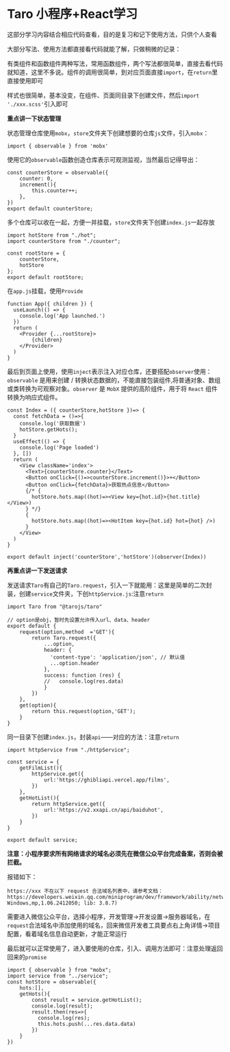 # Taro 小程序+React学习

这部分学习内容结合相应代码查看，目的是复习和记下使用方法，只供个人查看

大部分写法、使用方法都直接看代码就能了解，只做稍微的记录：

有类组件和函数组件两种写法，常用函数组件，两个写法都很简单，直接去看代码就知道，这里不多说。组件的调用很简单，到对应页面直接`import`，在`return`里直接使用即可

样式也很简单，基本没变，在组件、页面同目录下创建文件，然后`import './xxx.scss'`引入即可

**重点讲一下状态管理**

状态管理仓库使用`mobx`，`store`文件夹下创建想要的仓库`js`文件，引入`mobx`：
```
import { observable } from 'mobx'
```
使用它的`observable`函数创造仓库表示可观测监视，当然最后记得导出：
```
const counterStore = observable({
    counter: 0,
    increment(){
        this.counter++;
    },
})
export default counterStore;
```
多个仓库可以收在一起，方便一并挂载，`store`文件夹下创建`index.js`一起存放
```
import hotStore from "./hot";
import counterStore from "./counter";

const rootStore = {
    counterStore,
    hotStore
};
export default rootStore;
```
在`app.js`挂载，使用`Provide`
```
function App({ children }) {
  useLaunch(() => {
    console.log('App launched.')
  })
  return (
    <Provider {...rootStore}>
        {children}
    </Provider>
  )
}
```
最后到页面上使用，使用`inject`表示注入对应仓库，还要搭配`observer`使用：`observable` 是用来创建 / 转换状态数据的，不能直接包装组件,将普通对象、数组或类转换为可观察对象。`observer` 是 `MobX` 提供的高阶组件，用于将 `React` 组件转换为响应式组件。
```
const Index = ({ counterStore,hotStore })=> {
  const fetchData = ()=>{
    console.log('获取数据')
    hotStore.getHots();
  }
  useEffect(() => {
    console.log('Page loaded')
  }, [])
  return (
    <View className='index'>
      <Text>{counterStore.counter}</Text>
      <Button onClick={()=>counterStore.increment()}>+</Button>
      <Button onClick={fetchData}>获取热点信息</Button>
      {/* {
        hotStore.hots.map((hot)=><View key={hot.id}>{hot.title}</View>)
      } */}
      {
        hotStore.hots.map((hot)=><HotItem key={hot.id} hot={hot} />)
      }
    </View>
  )
}

export default inject('counterStore','hotStore')(observer(Index))
```

**再重点讲一下发送请求**

发送请求`Taro`有自己的`Taro.request`，引入一下就能用：这里是简单的二次封装，创建`service`文件夹，下创`httpService.js`:注意`return`
```
import Taro from "@tarojs/taro"

// option是obj，暂时先设置允许传入url、data、header
export default {
    request(option,method  ='GET'){
        return Taro.request({
            ...option,
            header: {
              'content-type': 'application/json', // 默认值
              ...option.header
            },
            success: function (res) {
            //   console.log(res.data)
            }
        })
    },
    get(option){
        return this.request(option,'GET');
    }
}
```

同一目录下创建`index.js`，封装`api`——对应的方法：注意`return`
```
import httpService from "./httpService";

const service = {
    getFilmList(){
        httpService.get({
            url:'https://ghibliapi.vercel.app/films',
        })
    },
    getHotList(){
        return httpService.get({
            url:'https://v2.xxapi.cn/api/baiduhot',
        })
    }
}

export default service;
```
**注意：小程序要求所有网络请求的域名必须先在微信公众平台完成备案，否则会被拦截。**

报错如下：
```
https://xxx 不在以下 request 合法域名列表中，请参考文档：https://developers.weixin.qq.com/miniprogram/dev/framework/ability/network.html(env: Windows,mp,1.06.2412050; lib: 3.8.7)
```
需要进入微信公众平台，选择小程序，开发管理->开发设置->服务器域名，在`request`合法域名中添加使用的域名，回来微信开发者工具要点右上角详情->项目配置，看着域名信息自动更新，才能正常运行

最后就可以正常使用了，进入要使用的仓库，引入、调用方法即可：注意处理返回回来的`promise`
```
import { observable } from "mobx";
import service from "../service";
const hotStore = observable({
    hots:[],
    getHots(){
        const result = service.getHotList();
        console.log(result);
        result.then(res=>{
          console.log(res);
          this.hots.push(...res.data.data)
        })
    }
})


```